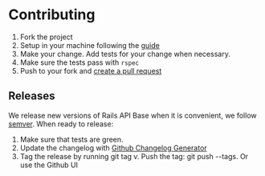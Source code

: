 # Contributing

1. Fork the project
2. Setup in your machine following the [guide](https://github.com/rootstrap/rails_api_base#how-to-use)
3. Make your change. Add tests for your change when necessary.
4. Make sure the tests pass with `rspec`
5. Push to your fork and [create a pull request](https://help.github.com/articles/creating-a-pull-request/)

## Releases

We release new versions of Rails API Base when it is convenient, we follow [semver](http://semver.org/). When ready to release:

1. Make sure that tests are green.
2. Update the changelog with [Github Changelog Generator](https://github.com/skywinder/github-changelog-generator)
3. Tag the release by running git tag v<version>. Push the tag: git push --tags. Or use the Github UI
